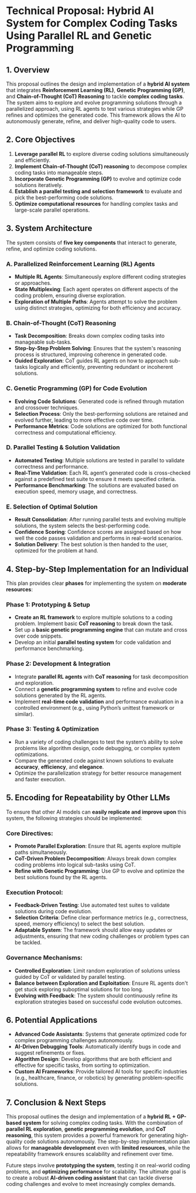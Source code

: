 # **Technical Proposal: Hybrid AI System for Complex Coding Tasks Using Parallel RL and Genetic Programming**

## **1. Overview**

This proposal outlines the design and implementation of a **hybrid AI system** that integrates **Reinforcement Learning (RL)**, **Genetic Programming (GP)**, and **Chain-of-Thought (CoT) Reasoning** to tackle **complex coding tasks**. The system aims to explore and evolve programming solutions through a parallelized approach, using RL agents to test various strategies while GP refines and optimizes the generated code. This framework allows the AI to autonomously generate, refine, and deliver high-quality code to users.

## **2. Core Objectives**

1. **Leverage parallel RL** to explore diverse coding solutions simultaneously and efficiently.
2. **Implement Chain-of-Thought (CoT) reasoning** to decompose complex coding tasks into manageable steps.
3. **Incorporate Genetic Programming (GP)** to evolve and optimize code solutions iteratively.
4. **Establish a parallel testing and selection framework** to evaluate and pick the best-performing code solutions.
5. **Optimize computational resources** for handling complex tasks and large-scale parallel operations.

## **3. System Architecture**

The system consists of **five key components** that interact to generate, refine, and optimize coding solutions.

### **A. Parallelized Reinforcement Learning (RL) Agents**

- **Multiple RL Agents**: Simultaneously explore different coding strategies or approaches.
- **State Multiplexing**: Each agent operates on different aspects of the coding problem, ensuring diverse exploration.
- **Exploration of Multiple Paths**: Agents attempt to solve the problem using distinct strategies, optimizing for both efficiency and accuracy.

### **B. Chain-of-Thought (CoT) Reasoning**

- **Task Decomposition**: Breaks down complex coding tasks into manageable sub-tasks.
- **Step-by-Step Problem Solving**: Ensures that the system's reasoning process is structured, improving coherence in generated code.
- **Guided Exploration**: CoT guides RL agents on how to approach sub-tasks logically and efficiently, preventing redundant or incoherent solutions.

### **C. Genetic Programming (GP) for Code Evolution**

- **Evolving Code Solutions**: Generated code is refined through mutation and crossover techniques.
- **Selection Process**: Only the best-performing solutions are retained and evolved further, leading to more effective code over time.
- **Performance Metrics**: Code solutions are optimized for both functional correctness and computational efficiency.

### **D. Parallel Testing & Solution Validation**

- **Automated Testing**: Multiple solutions are tested in parallel to validate correctness and performance.
- **Real-Time Validation**: Each RL agent’s generated code is cross-checked against a predefined test suite to ensure it meets specified criteria.
- **Performance Benchmarking**: The solutions are evaluated based on execution speed, memory usage, and correctness.

### **E. Selection of Optimal Solution**

- **Result Consolidation**: After running parallel tests and evolving multiple solutions, the system selects the best-performing code.
- **Confidence Scoring**: Confidence scores are assigned based on how well the code passes validation and performs in real-world scenarios.
- **Solution Delivery**: The best solution is then handed to the user, optimized for the problem at hand.

## **4. Step-by-Step Implementation for an Individual**

This plan provides clear **phases** for implementing the system on **moderate resources**:

### **Phase 1: Prototyping & Setup**

- **Create an RL framework** to explore multiple solutions to a coding problem. Implement basic **CoT reasoning** to break down the task.
- Set up a **basic genetic programming engine** that can mutate and cross over code snippets.
- Develop an initial **parallel testing system** for code validation and performance benchmarking.

### **Phase 2: Development & Integration**

- Integrate **parallel RL agents** with **CoT reasoning** for task decomposition and exploration.
- Connect a **genetic programming system** to refine and evolve code solutions generated by the RL agents.
- Implement **real-time code validation** and performance evaluation in a controlled environment (e.g., using Python’s unittest framework or similar).

### **Phase 3: Testing & Optimization**

- Run a variety of coding challenges to test the system’s ability to solve problems like algorithm design, code debugging, or complex system optimizations.
- Compare the generated code against known solutions to evaluate **accuracy**, **efficiency**, and **elegance**.
- Optimize the parallelization strategy for better resource management and faster execution.

## **5. Encoding for Repeatability by Other LLMs**

To ensure that other AI models can **easily replicate and improve upon** this system, the following strategies should be implemented:

### **Core Directives:**

- **Promote Parallel Exploration**: Ensure that RL agents explore multiple paths simultaneously.
- **CoT-Driven Problem Decomposition**: Always break down complex coding problems into logical sub-tasks using CoT.
- **Refine with Genetic Programming**: Use GP to evolve and optimize the best solutions found by the RL agents.

### **Execution Protocol:**

- **Feedback-Driven Testing**: Use automated test suites to validate solutions during code evolution.
- **Selection Criteria**: Define clear performance metrics (e.g., correctness, speed, memory efficiency) to select the best solution.
- **Adaptable System**: The framework should allow easy updates or adjustments, ensuring that new coding challenges or problem types can be tackled.

### **Governance Mechanisms:**

- **Controlled Exploration**: Limit random exploration of solutions unless guided by CoT or validated by parallel testing.
- **Balance between Exploration and Exploitation**: Ensure RL agents don't get stuck exploring suboptimal solutions for too long.
- **Evolving with Feedback**: The system should continuously refine its exploration strategies based on successful code evolution outcomes.

## **6. Potential Applications**

- **Advanced Code Assistants**: Systems that generate optimized code for complex programming challenges autonomously.
- **AI-Driven Debugging Tools**: Automatically identify bugs in code and suggest refinements or fixes.
- **Algorithm Design**: Develop algorithms that are both efficient and effective for specific tasks, from sorting to optimization.
- **Custom AI Frameworks**: Provide tailored AI tools for specific industries (e.g., healthcare, finance, or robotics) by generating problem-specific solutions.

## **7. Conclusion & Next Steps**

This proposal outlines the design and implementation of a **hybrid RL + GP-based system** for solving complex coding tasks. With the combination of **parallel RL exploration**, **genetic programming evolution**, and **CoT reasoning**, this system provides a powerful framework for generating high-quality code solutions autonomously. The step-by-step implementation plan allows for **manageable development** even with **limited resources**, while the repeatability framework ensures scalability and refinement over time.

Future steps involve **prototyping the system**, testing it on real-world coding problems, and **optimizing performance** for scalability. The ultimate goal is to create a robust **AI-driven coding assistant** that can tackle diverse coding challenges and evolve to meet increasingly complex demands.

